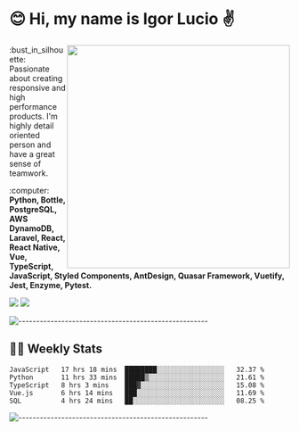 # :blush: Hi, my name is Igor Lucio :v:

<img src="https://github-readme-stats.vercel.app/api?username=iguit0&show_icons=true&count_private=true&theme=tokyonight" min-width="400px" max-width="400px" width="400px" align="right" />

<p align="left"> 
  :bust_in_silhouette: Passionate about creating responsive and high performance products.
  I'm highly detail oriented person and have a great sense of teamwork.
</p>

<p align="left">
  :computer: <strong>Python, Bottle, PostgreSQL, AWS DynamoDB, Laravel, React, React Native, Vue, TypeScript, JavaScript, Styled Components, AntDesign, Quasar Framework, Vuetify, Jest, Enzyme, Pytest.</strong>
</p>

<p align="left">
  <a href="https://www.linkedin.com/in/igor-lucio-alves" target="_blank" rel="noopener noreferrer" alt="Linkedin">
  <img src="https://img.shields.io/badge/LinkedIn-0077B5?style=for-the-badge&logo=linkedin&logoColor=white" /></a>

  <a href="https://t.me/iguit0" target="_blank" rel="noopener noreferrer" alt="Telegram">
  <img src="https://img.shields.io/badge/Telegram-2CA5E0?style=for-the-badge&logo=telegram&logoColor=white" /></a>
</p>

![-----------------------------------------------------](https://raw.githubusercontent.com/andreasbm/readme/master/assets/lines/aqua.png)

## :man_technologist: Weekly Stats
<!--START_SECTION:waka-->
```text
JavaScript   17 hrs 18 mins  ████████░░░░░░░░░░░░░░░░░   32.37 % 
Python       11 hrs 33 mins  █████▒░░░░░░░░░░░░░░░░░░░   21.61 % 
TypeScript   8 hrs 3 mins    ███▓░░░░░░░░░░░░░░░░░░░░░   15.08 % 
Vue.js       6 hrs 14 mins   ███░░░░░░░░░░░░░░░░░░░░░░   11.69 % 
SQL          4 hrs 24 mins   ██░░░░░░░░░░░░░░░░░░░░░░░   08.25 % 
```
<!--END_SECTION:waka-->
![-----------------------------------------------------](https://raw.githubusercontent.com/andreasbm/readme/master/assets/lines/aqua.png)

